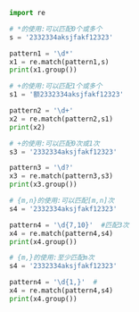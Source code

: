 
<BlogInfo title="4.重复数量的符号" author="白日梦想猿" pv=0 read_times=0 pre_cost_time=0分28秒 category="正则表达式" tag_list="['正则表达式']" create_time="2020.05.27 17:37:37" update_time="2020.05.27 17:47:19" />

```python
import re

# *的使用:可以匹配0个或多个
s = '2332334aksjfakf12323'

pattern1 = '\d*'
x1 = re.match(pattern1,s)
print(x1.group())

# +的使用:可以匹配1个或多个
s1 = '额2332334aksjfakf12323'

pattern2 = '\d+'
x2 = re.match(pattern2,s1)
print(x2)

# +的使用:可以匹配0次或1次
s3 = '2332334aksjfakf12323'

pattern3 = '\d?'
x3 = re.match(pattern3,s3)
print(x3.group())

# {m,n}的使用:可以匹配[m,n]次
s4 = '2332334aksjfakf12323'

pattern4 = '\d{7,10}'  #匹配3次
x4 = re.match(pattern4,s4)
print(x4.group())

# {m,}的使用:至少匹配m次
s4 = '2332334aksjfakf12323'

pattern4 = '\d{1,}'  #
x4 = re.match(pattern4,s4)
print(x4.group())

```
